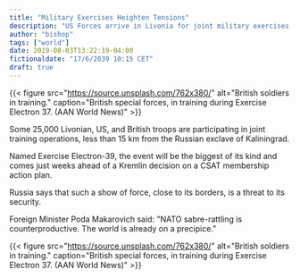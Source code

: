 ```yaml
---
title: "Military Exercises Heighten Tensions"
description: "US Forces arrive in Livonia for joint military exercises, amid growing concerns over Russia's CSAT status."
author: "bishop"
tags: ["world"]
date: 2019-08-03T13:22:19-04:00
fictionaldate: "17/6/2039 10:15 CET"
draft: true
---
```


{{< figure src="https://source.unsplash.com/762x380/" alt="British soldiers in training." caption="British special forces, in training during Exercise Electron 37. (AAN World News)" >}}

Some 25,000 Livonian, US, and British troops are participating in joint training operations, less than 15 km from the Russian exclave of Kaliningrad.

Named Exercise Electron-39, the event will be the biggest of its kind and comes just weeks ahead of a Kremlin decision on a CSAT membership action plan.

Russia says that such a show of force, close to its borders, is a threat to its security.

Foreign Minister Poda Makarovich said: "NATO sabre-rattling is counterproductive. The world is already on a precipice."

{{< figure src="https://source.unsplash.com/762x380/" alt="British soldiers in training." caption="British special forces, in training during Exercise Electron 37. (AAN World News)" >}}

